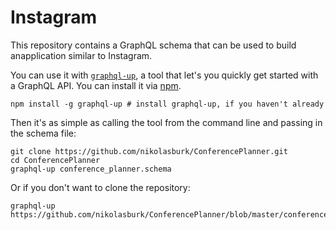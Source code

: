 # Instagram

This repository contains a GraphQL schema that can be used to build anapplication similar to Instagram.

You can use it with [`graphql-up`](https://graph.cool/graphql-up/), a tool that let's you quickly get started with a GraphQL API. You can install it via [npm](https://www.npmjs.com/package/graphql-up).

```
npm install -g graphql-up # install graphql-up, if you haven't already
```

Then it's as simple as calling the tool from the command line and passing in the schema file:

```
git clone https://github.com/nikolasburk/ConferencePlanner.git
cd ConferencePlanner
graphql-up conference_planner.schema
```

Or if you don't want to clone the repository:

```
graphql-up https://github.com/nikolasburk/ConferencePlanner/blob/master/conference_planner.schema
```

